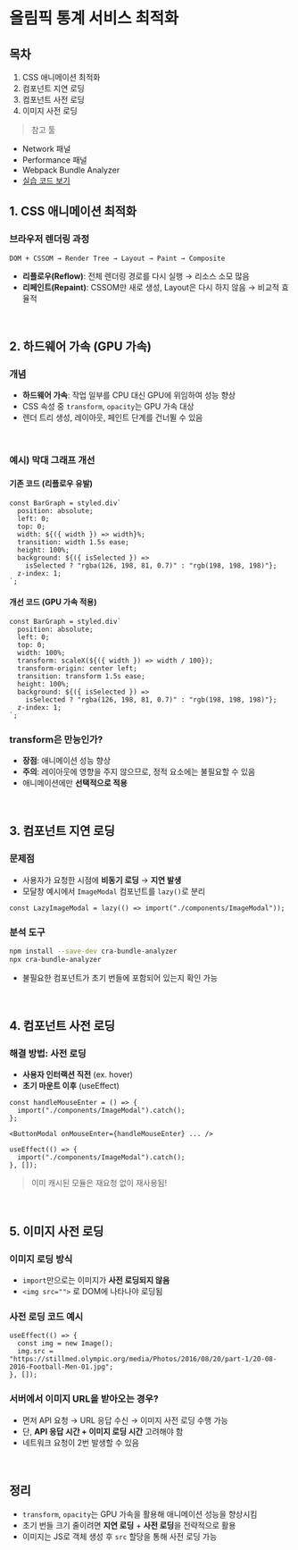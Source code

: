# 올림픽 통계 서비스 최적화

## 목차

1. CSS 애니메이션 최적화
2. 컴포넌트 지연 로딩
3. 컴포넌트 사전 로딩
4. 이미지 사전 로딩

> 참고 툴

* Network 패널
* Performance 패널
* Webpack Bundle Analyzer
* [실습 코드 보기](https://github.com/performance-lecture/lecture-2)


## 1. CSS 애니메이션 최적화

### 브라우저 렌더링 과정

```
DOM + CSSOM → Render Tree → Layout → Paint → Composite
```

* **리플로우(Reflow)**: 전체 렌더링 경로를 다시 실행 → 리소스 소모 많음
* **리페인트(Repaint)**: CSSOM만 새로 생성, Layout은 다시 하지 않음 → 비교적 효율적

<br />

## 2. 하드웨어 가속 (GPU 가속)

### 개념

* **하드웨어 가속**: 작업 일부를 CPU 대신 GPU에 위임하여 성능 향상
* CSS 속성 중 `transform`, `opacity`는 GPU 가속 대상
* 렌더 트리 생성, 레이아웃, 페인트 단계를 건너뛸 수 있음

<br />

### 예시) 막대 그래프 개선

#### 기존 코드 (리플로우 유발)

```tsx
const BarGraph = styled.div`
  position: absolute;
  left: 0;
  top: 0;
  width: ${({ width }) => width}%;
  transition: width 1.5s ease;
  height: 100%;
  background: ${({ isSelected }) =>
    isSelected ? "rgba(126, 198, 81, 0.7)" : "rgb(198, 198, 198)"};
  z-index: 1;
`;
```

#### 개선 코드 (GPU 가속 적용)

```tsx
const BarGraph = styled.div`
  position: absolute;
  left: 0;
  top: 0;
  width: 100%;
  transform: scaleX(${({ width }) => width / 100});
  transform-origin: center left;
  transition: transform 1.5s ease;
  height: 100%;
  background: ${({ isSelected }) =>
    isSelected ? "rgba(126, 198, 81, 0.7)" : "rgb(198, 198, 198)"};
  z-index: 1;
`;
```

### transform은 만능인가?

* **장점**: 애니메이션 성능 향상
* **주의**: 레이아웃에 영향을 주지 않으므로, 정적 요소에는 불필요할 수 있음
* 애니메이션에만 **선택적으로 적용**

<br />

## 3. 컴포넌트 지연 로딩

### 문제점

* 사용자가 요청한 시점에 **비동기 로딩** → **지연 발생**
* 모달창 예시에서 `ImageModal` 컴포넌트를 `lazy()`로 분리

```tsx
const LazyImageModal = lazy(() => import("./components/ImageModal"));
```

### 분석 도구

```bash
npm install --save-dev cra-bundle-analyzer
npx cra-bundle-analyzer
```

* 불필요한 컴포넌트가 초기 번들에 포함되어 있는지 확인 가능

<br />

## 4. 컴포넌트 사전 로딩

### 해결 방법: **사전 로딩**

* **사용자 인터랙션 직전** (ex. hover)
* **초기 마운트 이후** (useEffect)

```tsx
const handleMouseEnter = () => {
  import("./components/ImageModal").catch();
};

<ButtonModal onMouseEnter={handleMouseEnter} ... />
```

```tsx
useEffect(() => {
  import("./components/ImageModal").catch();
}, []);
```

> 이미 캐시된 모듈은 재요청 없이 재사용됨!

<br />

## 5. 이미지 사전 로딩

### 이미지 로딩 방식

* `import`만으로는 이미지가 **사전 로딩되지 않음**
* `<img src="">` 로 DOM에 나타나야 로딩됨

### 사전 로딩 코드 예시

```tsx
useEffect(() => {
  const img = new Image();
  img.src = "https://stillmed.olympic.org/media/Photos/2016/08/20/part-1/20-08-2016-Football-Men-01.jpg";
}, []);
```

### 서버에서 이미지 URL을 받아오는 경우?

- 먼저 API 요청 → URL 응답 수신 → 이미지 사전 로딩 수행 가능
- 단, **API 응답 시간 + 이미지 로딩 시간** 고려해야 함
- 네트워크 요청이 2번 발생할 수 있음

<br />

## 정리

- `transform`, `opacity`는 GPU 가속을 활용해 애니메이션 성능을 향상시킴
- 초기 번들 크기 줄이려면 **지연 로딩** + **사전 로딩**을 전략적으로 활용
- 이미지는 JS로 객체 생성 후 `src` 할당을 통해 사전 로딩 가능

